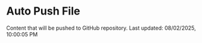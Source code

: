 # Auto Push File

Content that will be pushed to GitHub repository.
Last updated: 08/02/2025, 10:00:05 PM